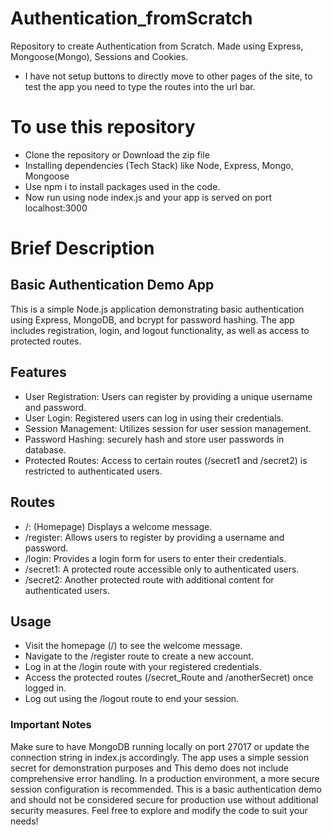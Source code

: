 # Authentication_fromScratch
Repository to create Authentication from Scratch. Made using Express, Mongoose(Mongo), Sessions and Cookies.
- I have not setup buttons to directly move to other pages of the site, to test the app you need to type the routes into the url bar.
# To use this repository 
- Clone the repository or Download the zip file
- Installing dependencies (Tech Stack) like Node, Express, Mongo, Mongoose
- Use npm i to install packages used in the code.
- Now run using node index.js and your app is served on port localhost:3000

# Brief Description
## Basic Authentication Demo App
This is a simple Node.js application demonstrating basic authentication using Express, MongoDB, and bcrypt for password hashing. The app includes registration, login, and logout functionality, as well as access to protected routes.

## Features
- User Registration: Users can register by providing a unique username and password.
- User Login: Registered users can log in using their credentials.
- Session Management: Utilizes session for user session management.
- Password Hashing: securely hash and store user passwords in database.
- Protected Routes: Access to certain routes (/secret1 and /secret2) is restricted to authenticated users.

## Routes 
- /: (Homepage) Displays a welcome message.
- /register: Allows users to register by providing a username and password.
- /login: Provides a login form for users to enter their credentials.
- /secret1: A protected route accessible only to authenticated users.
- /secret2: Another protected route with additional content for authenticated users.

## Usage
- Visit the homepage (/) to see the welcome message.
- Navigate to the /register route to create a new account.
- Log in at the /login route with your registered credentials.
- Access the protected routes (/secret_Route and /anotherSecret) once logged in.
- Log out using the /logout route to end your session.

### Important Notes
Make sure to have MongoDB running locally on port 27017 or update the connection string in index.js accordingly.
The app uses a simple session secret for demonstration purposes and This demo does not include comprehensive error handling. In a production environment, a more secure session configuration is recommended.
This is a basic authentication demo and should not be considered secure for production use without additional security measures.
Feel free to explore and modify the code to suit your needs!
